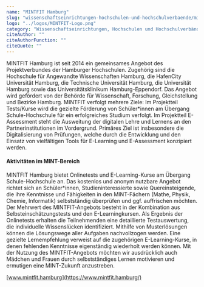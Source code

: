 ```yaml
---
name: "MINTFIT Hamburg"
slug: "wissenschaftseinrichtungen-hochschulen-und-hochschulverbaende/mintfit-hamburg"
logo: "../logos/MINTFIT-Logo.png"
category: "Wissenschaftseinrichtungen, Hochschulen und Hochschulverbände"
citeAuthor: ""
citeAuthorFunction: ""
citeQuote: ""
---
```


MINTFIT Hamburg ist seit 2014 ein gemeinsames Angebot des Projektverbundes der Hamburger Hochschulen. Zugehörig sind die Hochschule für Angewandte Wissenschaften Hamburg, die HafenCity Universität Hamburg, die Technische Universität Hamburg, die Universität Hamburg sowie das Universitätsklinikum Hamburg-Eppendorf. Das Angebot wird gefördert von der Behörde für Wissenschaft, Forschung, Gleichstellung und Bezirke Hamburg. MINTFIT verfolgt mehrere Ziele: Im Projektteil Tests/Kurse wird die gezielte Förderung von Schüler\*innen am Übergang Schule-Hochschule für ein erfolgreiches Studium verfolgt. Im Projektteil E-Assessment steht die Ausweitung der digitalen Lehre und Lernens an den Partnerinstitutionen im Vordergrund. Primäres Ziel ist insbesondere die Digitalisierung von Prüfungen, welche durch die Entwicklung und den Einsatz von vielfältigen Tools für E-Learning und E-Assessment konzipiert werden.

#### Aktivitäten im MINT-Bereich

MINTFIT Hamburg bietet Onlinetests und E-Learning-Kurse am Übergang Schule-Hochschule an. Das kostenlos und anonym nutzbare Angebot richtet sich an Schüler\*innen, Studieninteressierte sowie Quereinsteigende, die ihre Kenntnisse und Fähigkeiten in den MINT-Fächern (Mathe, Physik, Chemie, Informatik) selbstständig überprüfen und ggf. auffrischen möchten. Der Mehrwert des MINTFIT-Angebots besteht in der Kombination aus Selbsteinschätzungstests und den E-Learningkursen. Als Ergebnis der Onlinetests erhalten die Teilnehmenden eine detaillierte Testauswertung, die individuelle Wissenslücken identifiziert. Mithilfe von Musterlösungen können die Lösungswege aller Aufgaben nachvollzogen werden. Eine gezielte Lernempfehlung verweist auf die zugehörigen E-Learning-Kurse, in denen fehlenden Kenntnisse eigenständig wiederholt werden können. Mit der Nutzung des MINTFIT-Angebots möchten wir ausdrücklich auch Mädchen und Frauen durch selbstständiges Lernen motivieren und ermutigen eine MINT-Zukunft anzustreben.

[www.mintfit.hamburg](https://www.mintfit.hamburg/)
